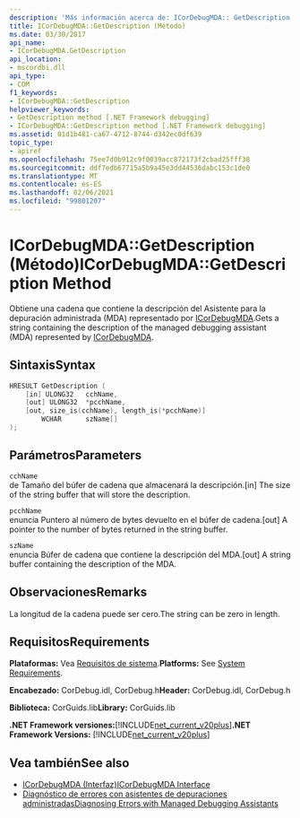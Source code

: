 ```yaml
---
description: 'Más información acerca de: ICorDebugMDA:: GetDescription (método)'
title: ICorDebugMDA::GetDescription (Método)
ms.date: 03/30/2017
api_name:
- ICorDebugMDA.GetDescription
api_location:
- mscordbi.dll
api_type:
- COM
f1_keywords:
- ICorDebugMDA::GetDescription
helpviewer_keywords:
- GetDescription method [.NET Framework debugging]
- ICorDebugMDA::GetDescription method [.NET Framework debugging]
ms.assetid: 01d1b481-ca67-4712-8744-d342ec0df639
topic_type:
- apiref
ms.openlocfilehash: 75ee7d0b912c9f0039acc872173f2cbad25fff38
ms.sourcegitcommit: ddf7edb67715a5b9a45e3dd44536dabc153c1de0
ms.translationtype: MT
ms.contentlocale: es-ES
ms.lasthandoff: 02/06/2021
ms.locfileid: "99801207"
---
```

# <a name="icordebugmdagetdescription-method"></a><span data-ttu-id="86212-103">ICorDebugMDA::GetDescription (Método)</span><span class="sxs-lookup"><span data-stu-id="86212-103">ICorDebugMDA::GetDescription Method</span></span>

<span data-ttu-id="86212-104">Obtiene una cadena que contiene la descripción del Asistente para la depuración administrada (MDA) representado por [ICorDebugMDA](icordebugmda-interface.md).</span><span class="sxs-lookup"><span data-stu-id="86212-104">Gets a string containing the description of the managed debugging assistant (MDA) represented by [ICorDebugMDA](icordebugmda-interface.md).</span></span>  
  
## <a name="syntax"></a><span data-ttu-id="86212-105">Sintaxis</span><span class="sxs-lookup"><span data-stu-id="86212-105">Syntax</span></span>  
  
```cpp  
HRESULT GetDescription (  
    [in] ULONG32   cchName,  
    [out] ULONG32  *pcchName,  
    [out, size_is(cchName), length_is(*pcchName)]  
        WCHAR      szName[]  
);  
```  
  
## <a name="parameters"></a><span data-ttu-id="86212-106">Parámetros</span><span class="sxs-lookup"><span data-stu-id="86212-106">Parameters</span></span>  

 `cchName`  
 <span data-ttu-id="86212-107">de Tamaño del búfer de cadena que almacenará la descripción.</span><span class="sxs-lookup"><span data-stu-id="86212-107">[in] The size of the string buffer that will store the description.</span></span>  
  
 `pcchName`  
 <span data-ttu-id="86212-108">enuncia Puntero al número de bytes devuelto en el búfer de cadena.</span><span class="sxs-lookup"><span data-stu-id="86212-108">[out] A pointer to the number of bytes returned in the string buffer.</span></span>  
  
 `szName`  
 <span data-ttu-id="86212-109">enuncia Búfer de cadena que contiene la descripción del MDA.</span><span class="sxs-lookup"><span data-stu-id="86212-109">[out] A string buffer containing the description of the MDA.</span></span>  
  
## <a name="remarks"></a><span data-ttu-id="86212-110">Observaciones</span><span class="sxs-lookup"><span data-stu-id="86212-110">Remarks</span></span>  

 <span data-ttu-id="86212-111">La longitud de la cadena puede ser cero.</span><span class="sxs-lookup"><span data-stu-id="86212-111">The string can be zero in length.</span></span>  
  
## <a name="requirements"></a><span data-ttu-id="86212-112">Requisitos</span><span class="sxs-lookup"><span data-stu-id="86212-112">Requirements</span></span>  

 <span data-ttu-id="86212-113">**Plataformas:** Vea [Requisitos de sistema](../../get-started/system-requirements.md).</span><span class="sxs-lookup"><span data-stu-id="86212-113">**Platforms:** See [System Requirements](../../get-started/system-requirements.md).</span></span>  
  
 <span data-ttu-id="86212-114">**Encabezado:** CorDebug.idl, CorDebug.h</span><span class="sxs-lookup"><span data-stu-id="86212-114">**Header:** CorDebug.idl, CorDebug.h</span></span>  
  
 <span data-ttu-id="86212-115">**Biblioteca:** CorGuids.lib</span><span class="sxs-lookup"><span data-stu-id="86212-115">**Library:** CorGuids.lib</span></span>  
  
 <span data-ttu-id="86212-116">**.NET Framework versiones:**[!INCLUDE[net_current_v20plus](../../../../includes/net-current-v20plus-md.md)]</span><span class="sxs-lookup"><span data-stu-id="86212-116">**.NET Framework Versions:** [!INCLUDE[net_current_v20plus](../../../../includes/net-current-v20plus-md.md)]</span></span>  
  
## <a name="see-also"></a><span data-ttu-id="86212-117">Vea también</span><span class="sxs-lookup"><span data-stu-id="86212-117">See also</span></span>

- [<span data-ttu-id="86212-118">ICorDebugMDA (Interfaz)</span><span class="sxs-lookup"><span data-stu-id="86212-118">ICorDebugMDA Interface</span></span>](icordebugmda-interface.md)
- [<span data-ttu-id="86212-119">Diagnóstico de errores con asistentes de depuraciones administradas</span><span class="sxs-lookup"><span data-stu-id="86212-119">Diagnosing Errors with Managed Debugging Assistants</span></span>](../../debug-trace-profile/diagnosing-errors-with-managed-debugging-assistants.md)
